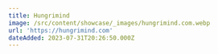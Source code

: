 ```yaml
---
title: Hungrimind
image: /src/content/showcase/_images/hungrimind.com.webp
url: 'https://hungrimind.com'
dateAdded: 2023-07-31T20:26:50.000Z
---
```


